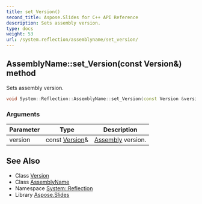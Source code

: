 ```yaml
---
title: set_Version()
second_title: Aspose.Slides for C++ API Reference
description: Sets assembly version.
type: docs
weight: 53
url: /system.reflection/assemblyname/set_version/
---
```

## AssemblyName::set_Version(const Version\&) method


Sets assembly version.

```cpp
void System::Reflection::AssemblyName::set_Version(const Version &version)
```


### Arguments

| Parameter | Type | Description |
| --- | --- | --- |
| version | const [Version](../../../system/version/)\& | [Assembly](../../assembly/) version. |

## See Also

* Class [Version](../../../system/version/)
* Class [AssemblyName](../)
* Namespace [System::Reflection](../../)
* Library [Aspose.Slides](../../../)